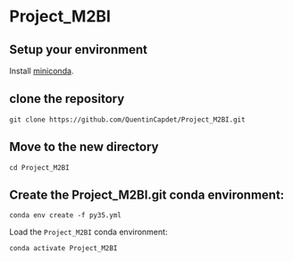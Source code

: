 # Project_M2BI


## Setup your environment

Install [miniconda](https://docs.conda.io/en/latest/miniconda.html).

## clone the repository

```
git clone https://github.com/QuentinCapdet/Project_M2BI.git
```

## Move to the new directory

```
cd Project_M2BI
```

## Create the Project_M2BI.git conda environment:

```
conda env create -f py35.yml
```

Load the `Project_M2BI` conda environment:
```
conda activate Project_M2BI
